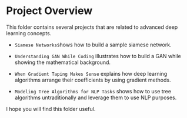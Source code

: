 # Project Overview 

This folder contains several projects that are related to advanced deep learning concepts.

 * `Siamese Networks`shows how to build a sample siamese network.

 * `Understanding GAN While Coding` illustrates how to build a GAN while showing the mathematical background.

 * `When Gradient Taping Makes Sense` explains how deep learning algorithms arrange their coefficients by using gradient methods.

 * `Modeling Tree Algorithms for NLP Tasks` shows how to use tree algorithms untraditionally and leverage them to use NLP purposes.


I hope you will find this folder useful.
